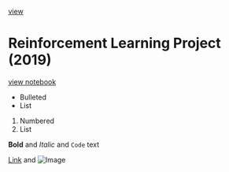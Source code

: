 
[view](rl.html)
# Reinforcement Learning Project (2019)
[view notebook](https://john-daciuk.github.io/rl/)


- Bulleted
- List

1. Numbered
2. List

**Bold** and _Italic_ and `Code` text

[Link](url) and ![Image](src)
